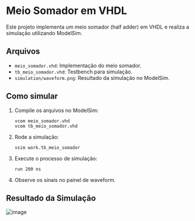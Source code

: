 # Meio Somador em VHDL

Este projeto implementa um meio somador (half adder) em VHDL e realiza a simulação utilizando ModelSim.

## Arquivos

- `meio_somador.vhd`: Implementação do meio somador.
- `tb_meio_somador.vhd`: Testbench para simulação.
- `simulation/waveform.png`: Resultado da simulação no ModelSim.

## Como simular

1. Compile os arquivos no ModelSim:
    ```
    vcom meio_somador.vhd
    vcom tb_meio_somador.vhd
    ```

2. Rode a simulação:
    ```
    vsim work.tb_meio_somador
    ```

3. Execute o processo de simulação:
    ```
    run 200 ns
    ```

4. Observe os sinais no painel de waveform.

## Resultado da Simulação

![image](https://github.com/user-attachments/assets/7311a47c-b3d4-40d3-8bec-81d4a0a89081)

